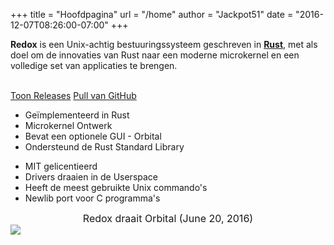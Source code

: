 +++
title = "Hoofdpagina"
url = "/home"
author = "Jackpot51"
date = "2016-12-07T08:26:00-07:00"
+++
<div class="row install-row">
  <div class="col-md-8">
    <p class="pitch">
      <b>Redox</b> is een Unix-achtig bestuuringssysteem geschreven in <a style="color: inherit;" href="https://www.rust-lang.org/"><b>Rust</b></a>,
      met als doel om de innovaties van Rust naar een moderne microkernel en een volledige set van applicaties te brengen.
    </p>
  </div>
  <div class="col-md-4 install-box">
    <br/>
    <a class="btn btn-primary" href="https://github.com/redox-os/redox/releases">Toon Releases</a>
    <a class="btn btn-default" href="https://github.com/redox-os/redox/">Pull van GitHub</a>
  </div>
</div>
<div class="row features">
  <div class="col-md-6">
    <ul class="laundry-list" style="margin-bottom: 0px;">
      <li>Geïmplementeerd in Rust</li>
      <li>Microkernel Ontwerk</li>
      <li>Bevat een optionele GUI - Orbital</li>
      <li>Ondersteund de Rust Standard Library</li>
    </ul>
  </div>
  <div class="col-md-6">
    <ul class="laundry-list">
      <li>MIT gelicentieerd</li>
      <li>Drivers draaien in de Userspace</li>
      <li>Heeft de meest gebruikte Unix commando's</li>
      <li>Newlib port voor C programma's</li>
    </ul>
  </div>
</div>
<div class="row features">
  <div class="col-sm-12">
    <div style="font-size: 16px; text-align: center;">
      Redox draait Orbital (June 20, 2016)
    </div>
    <a href="/img/screenshot.png">
      <img class="img-responsive" src="/img/screenshot.png"/>
    </a>
  </div>
</div>
